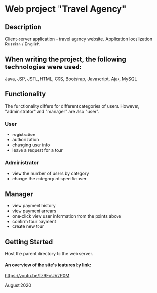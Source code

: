 # Web project "Travel Agency"

## Description
Client-server application - travel agency website.
Application localization Russian / English.

## When writing the project, the following technologies were used:
Java, JSP, JSTL, HTML, CSS, Bootstrap, Javascript, Ajax, MySQL 

## Functionality
The functionality differs for different categories of users. However, "administrator" and "manager" are also "user".

### User
+ registration
+ authorization
+ changing user info
+ leave a request for a tour

### Administrator
+ view the number of users by category
+ change the category of specific user

## Manager
+ view payment history
+ view payment arrears
+ one-click view user information from the points above
+ confirm tour payment
+ create new tour

## Getting Started
Host the parent directory to the web server.


#### An overview of the site's features by link:
https://youtu.be/Tz9FoUVZP0M


August 2020